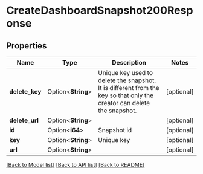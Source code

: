# CreateDashboardSnapshot200Response

## Properties

Name | Type | Description | Notes
------------ | ------------- | ------------- | -------------
**delete_key** | Option<**String**> | Unique key used to delete the snapshot. It is different from the key so that only the creator can delete the snapshot. | [optional]
**delete_url** | Option<**String**> |  | [optional]
**id** | Option<**i64**> | Snapshot id | [optional]
**key** | Option<**String**> | Unique key | [optional]
**url** | Option<**String**> |  | [optional]

[[Back to Model list]](../README.md#documentation-for-models) [[Back to API list]](../README.md#documentation-for-api-endpoints) [[Back to README]](../README.md)


